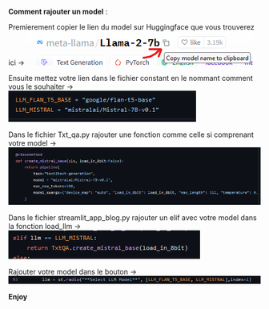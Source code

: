 __Comment rajouter un model__ :

Premierement copier le lien du model sur Huggingface que vous trouverez ici ->  ![!\[Screenshot\](Capture d’écran 2023-12-18 155421.png)](<images/huggingface.png>)

Ensuite mettez votre lien dans le fichier constant en le nommant comment vous le souhaiter -> ![!\[Screenshot\](Capture d’écran 2023-12-19 135751.png)](<images/constant.png>)

Dans le fichier Txt_qa.py rajouter une fonction comme celle si comprenant votre model -> ![!\[Screenshot\](Capture d’écran 2023-12-19 140257.png)](<images/methode.png>)

Dans le fichier streamlit_app_blog.py rajouter un elif avec votre model dans la fonction load_llm -> ![Capture d’écran 2023-12-19 140539.png)](<images/elif.png>)

Rajouter votre model dans le bouton -> ![/workspaces/GPT-Local-Q-A/images/Capture d’écran 2023-12-19 140649.png](<images/bouton.png>)

__Enjoy__




